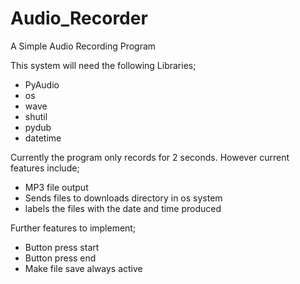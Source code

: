# Audio_Recorder
A Simple Audio Recording Program

This system will need the following Libraries;
- PyAudio
- os
- wave
- shutil
- pydub
- datetime

Currently the program only records for 2 seconds. However current features include;
- MP3 file output
- Sends files to downloads directory in os system
- labels the files with the date and time produced

Further features to implement;
- Button press start
- Button press end
- Make file save always active
